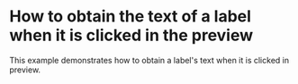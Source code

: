 # How to obtain the text of a label when it is clicked in the preview


<p>This example demonstrates how to obtain a label's text when it is clicked in preview.</p>

<br/>



